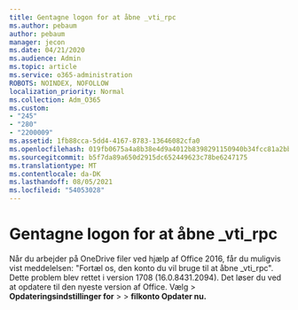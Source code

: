 ```yaml
---
title: Gentagne logon for at åbne _vti_rpc
ms.author: pebaum
author: pebaum
manager: jecon
ms.date: 04/21/2020
ms.audience: Admin
ms.topic: article
ms.service: o365-administration
ROBOTS: NOINDEX, NOFOLLOW
localization_priority: Normal
ms.collection: Adm_O365
ms.custom:
- "245"
- "280"
- "2200009"
ms.assetid: 1fb88cca-5dd4-4167-8783-13646082cfa0
ms.openlocfilehash: 019fb0675a4a8b38e4d9a4012b8398291150940b34fcc81a2bbf96942d3fa9ec
ms.sourcegitcommit: b5f7da89a650d2915dc652449623c78be6247175
ms.translationtype: MT
ms.contentlocale: da-DK
ms.lasthandoff: 08/05/2021
ms.locfileid: "54053028"
---
```

# <a name="repeated-login-to-open-_vti_rpc"></a>Gentagne logon for at åbne _vti_rpc

Når du arbejder på OneDrive filer ved hjælp af Office 2016, får du muligvis vist meddelelsen: "Fortæl os, den konto du vil bruge til at åbne _vti_rpc". Dette problem blev rettet i version 1708 (16.0.8431.2094). Det løser du ved at opdatere til den nyeste version af Office. Vælg  \> **Opdateringsindstillinger for** \>  \> **filkonto Opdater nu.**
  